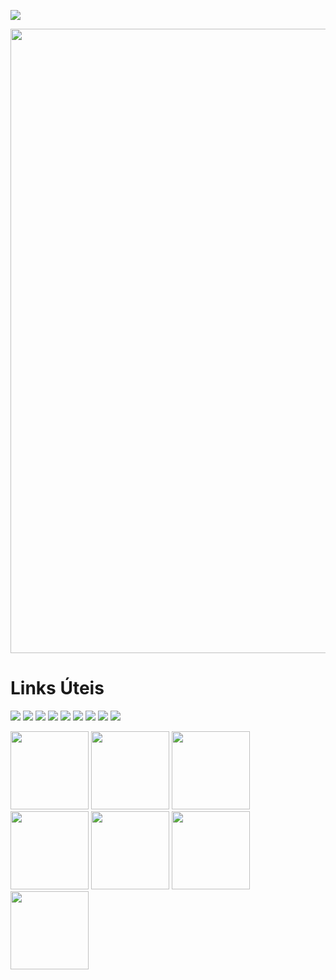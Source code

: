 

[![](https://github.com/Portal-Tech/vectors1/blob/main/teste_readme_svg2.svg)](#) 

<a href="#"> 
  <img src="https://github.com/Portal-Tech/vectors1/blob/main/teste_readme_svg2.svg" width="999"/> 
</a>


# Links Úteis
<div> 
  
 <a href="https://tinyurl.com/linksportaltech" target="_blank"><img src=
 "https://img.shields.io/badge/YouTube-FF0000?style=for-the-badge&logo=youtube&logoColor=white" 
                                                         target="_blank"></a> <!-- YOUTUBE -->
 <a href="https://tinyurl.com/linksportaltech" target="_blank"><img src=
 "https://img.shields.io/badge/-Instagram-%23E4405F?style=for-the-badge&logo=instagram&logoColor=white"
                                                         target="_blank"></a> <!-- INSTAGRAM -->
 <a href="https://tinyurl.com/linksportaltech" target="_blank"><img src=
 "https://img.shields.io/badge/Twitch-9146FF?style=for-the-badge&logo=twitch&logoColor=white"
                                                         target="_blank"></a> <!-- TWITCH -->
 <a href="https://tinyurl.com/linksportaltech" target="_blank"><img src=
"https://img.shields.io/badge/Discord-7289DA?style=for-the-badge&logo=discord&logoColor=white"
                                                         target="_blank"></a> <!-- DISCORD -->
  <a href = "mailto:portaltechgit@gmail.com"><img src=
"https://img.shields.io/badge/Gmail-D14836?style=for-the-badge&logo=gmail&logoColor=white"
                                                         target="_blank"></a> <!-- GMAIL -->
  <a href="https://tinyurl.com/linksportaltech" target="_blank"><img src=
"https://img.shields.io/badge/Twitter-1DA1F2?style=for-the-badge&logo=twitter&logoColor=white"
                                                         target="_blank"></a> <!-- TWITTER -->
  <a href="https://tinyurl.com/linksportaltech" target="_blank"><img src=
"https://img.shields.io/badge/TikTok-000000?style=for-the-badge&logo=tiktok&logoColor=white"
                                                         target="_blank"></a> <!-- TIKTOK -->
  <a href="https://tinyurl.com/linksportaltech" target="_blank"><img src=
"https://img.shields.io/badge/Windows-0078D6?style=for-the-badge&logo=windows&logoColor=white"
                                                         target="_blank"></a> <!-- WINDOWS -->
  <a href="https://pag.ae/7WriGyS13" target="_blank"><img src=
"https://github.com/Portal-Tech/vectors1/blob/main/donate-gitbutton.svg"
                                                         target="_blank"></a> <!-- PAYPAL -->
 
</div>

[<img src="https://github.com/Portal-Tech/vectors1/blob/main/donate-gitbutton.svg" width="125"/>](https://pag.ae/7WriGyS13)
[<img src="https://github.com/Portal-Tech/vectors1/blob/main/donate-gitbutton.svg" width="125"/>](https://pag.ae/7WriGyS13)
[<img src="https://github.com/Portal-Tech/vectors1/blob/main/donate-gitbutton.svg" width="125"/>](https://pag.ae/7WriGyS13)
[<img src="https://github.com/Portal-Tech/vectors1/blob/main/donate-gitbutton.svg" width="125"/>](https://pag.ae/7WriGyS13)
[<img src="https://github.com/Portal-Tech/vectors1/blob/main/donate-gitbutton.svg" width="125"/>](https://pag.ae/7WriGyS13)
[<img src="https://github.com/Portal-Tech/vectors1/blob/main/donate-gitbutton.svg" width="125"/>](https://pag.ae/7WriGyS13)
[<img src="https://github.com/Portal-Tech/vectors1/blob/main/donate-gitbutton.svg" width="125"/>](https://pag.ae/7WriGyS13)

